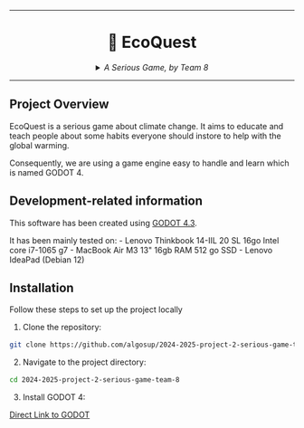 <hr>
<div align="center">
    
# 🍃 EcoQuest

</div>


<div align="center">
  
  
  
</div>

<div align="center">


<details>
<summary><em>A Serious Game, by Team 8</em></summary>

  
| **Photo** | **Name** | **Role** | **LinkedIn/GitHub** |
|---|---|---|---|
| ![maximeThizeau](https://github.com/user-attachments/assets/033665d8-47a3-4d69-a30d-4aa38b21de96) | Maxime THIZEAU | Project Manager | <center>[<img src="documents/management/pictures/linkedin.png" alt="LinkedIn" style="width:64px">](https://www.linkedin.com/in/maxime-thizeau-0b311a293/)</center> <center>[<img src="documents/management/pictures/github.png" alt="GitHub" style="width:70px">](https://github.com/MaximeTAlgosup)</center> |
| ![benoitDeKeyn](https://github.com/user-attachments/assets/f3b9afae-2ad6-4cdf-a1fb-d24d70991daf) | Benoît DE KEYN | Program Manager | <center>[<img src="documents/management/pictures/linkedin.png" alt="LinkedIn" style="width:64px">](https://www.linkedin.com/in/pavlo-prendi-674777309/)</center> <center>[<img src="documents/management/pictures/github.png" alt="GitHub" style="width:70px">](https://github.com/PavloPrendi)</center> |
| ![pavloPrendi](https://github.com/user-attachments/assets/c492a97c-69f1-4149-a01e-5d62de64c088) | Pavlo PRENDI | Technical Leader | <center>[<img src="documents/management/pictures/linkedin.png" alt="LinkedIn" style="width:64px">](https://www.linkedin.com/in/aurélien-fernandez-4971201b8/)</center> <center>[<img src="documents/management/pictures/github.png" alt="GitHub" style="width:70px">](https://github.com/aurelienfernandez)</center> |
| ![aurelienFernandez](https://github.com/user-attachments/assets/2a0c5e12-c8e8-47bb-9513-97037ca240a9) | Aurélien FERNANDEZ| Software Engineer | <center>[<img src="documents/management/pictures/linkedin.png" alt="LinkedIn" style="width:64px">](https://www.linkedin.com/in/aurélien-fernandez-4971201b8/)</center> <center>[<img src="documents/management/pictures/github.png" alt="GitHub" style="width:70px">](https://github.com/aurelienfernandez)</center> |
| ![thibaudMarlier](https://github.com/user-attachments/assets/d97ebe23-4e22-43a5-9734-1bbb0635f129) | Thibaud MARLIER | Software Engineer | <center>[<img src="documents/management/pictures/linkedin.png" alt="LinkedIn" style="width:64px">](https://www.linkedin.com/in/thibaudmarlier/)</center> <center>[<img src="documents/management/pictures/github.png" alt="GitHub" style="width:70px">](https://github.com/Biohazardyee)</center> |
| ![antoinePrevost](https://github.com/user-attachments/assets/a48d7b95-cee7-4690-af7b-5e47b059cbd0) | Antoine PREVOST | Technical Writer | <center>[<img src="documents/management/pictures/linkedin.png" alt="LinkedIn" style="width:64px">](https://www.linkedin.com/in/antoine-prevost-dev/)</center> <center>[<img src="documents/management/pictures/github.png" alt="GitHub" style="width:70px">](https://github.com/TechXplorerFR)</center> |
| ![mathisKakal](https://github.com/user-attachments/assets/c0ab70f1-04cc-4d07-973e-536bec195fc2) | Mathis KAKAL | Quality Assurance | <center>[<img src="documents/management/pictures/linkedin.png" alt="LinkedIn" style="width:64px">](https://www.linkedin.com/in/mathis-k-a239ba10a/)</center> <center>[<img src="documents/management/pictures/github.png" alt="GitHub" style="width:70px">](https://github.com/mathiskakal)</center> |

</details>

</div>

<hr>

## Project Overview

EcoQuest is a serious game about climate change. It aims to educate and teach people about some habits everyone should instore to help with the global warming. 

Consequently, we are using a game engine easy to handle and learn which is named GODOT 4.

## Development-related information

This software has been created using [GODOT 4.3](https://en.wikipedia.org/wiki/Godot_(game_engine)).



It has been mainly tested on:
    - Lenovo Thinkbook 14-IIL 20 SL 16go Intel core i7-1065 g7
    - MacBook Air M3 13" 16gb RAM 512 go SSD
    - Lenovo IdeaPad (Debian 12)


## Installation

Follow these steps to set up the project locally

1. Clone the repository:

```sh
git clone https://github.com/algosup/2024-2025-project-2-serious-game-team-8
```

2. Navigate to the project directory:

```sh
cd 2024-2025-project-2-serious-game-team-8
```

3. Install GODOT 4:

[Direct Link to GODOT](https://godotengine.org/download/)

